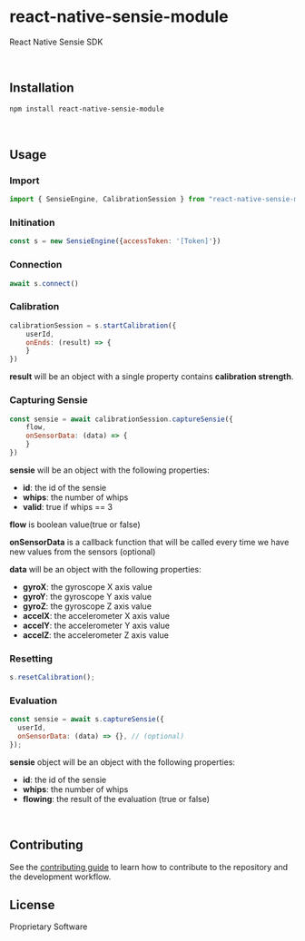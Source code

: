 # react-native-sensie-module

React Native Sensie SDK

<br/>

## Installation

```sh
npm install react-native-sensie-module
```

<br/>

## Usage

### Import
```js
import { SensieEngine, CalibrationSession } from "react-native-sensie-module";
```


### Initination
```js
const s = new SensieEngine({accessToken: '[Token]'})
```


### Connection
```js
await s.connect()
```


### Calibration
```js
calibrationSession = s.startCalibration({
    userId,
    onEnds: (result) => {
    }
})
```
**result** will be an object with a single property contains **calibration strength**.


### Capturing Sensie
```js
const sensie = await calibrationSession.captureSensie({
    flow,
    onSensorData: (data) => {
    }
})
```

**sensie** will be an object with the following properties:<br />
- **id**: the id of the sensie
- **whips**: the number of whips
- **valid**: true if whips == 3

**flow** is boolean value(true or false)<br />

**onSensorData** is a callback function that will be called every time we have new values from the sensors (optional)<br />

**data** will be an object with the following properties:
- **gyroX**: the gyroscope X axis value
- **gyroY**: the gyroscope Y axis value
- **gyroZ**: the gyroscope Z axis value
- **accelX**: the accelerometer X axis value
- **accelY**: the accelerometer Y axis value
- **accelZ**: the accelerometer Z axis value




### Resetting
```js
s.resetCalibration();
```


### Evaluation
```js
const sensie = await s.captureSensie({
  userId,
  onSensorData: (data) => {}, // (optional)
});

```
**sensie** object will be an object with the following properties:
- **id**: the id of the sensie
- **whips**: the number of whips
- **flowing**: the result of the evaluation (true or false)

<br />

## Contributing

See the [contributing guide](CONTRIBUTING.md) to learn how to contribute to the repository and the development workflow.

## License

Proprietary Software
